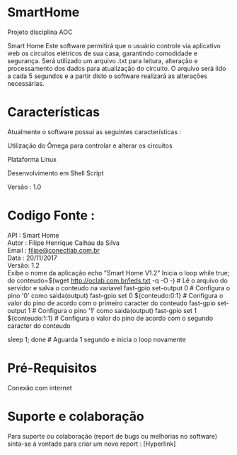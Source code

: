 # SmartHome
Projeto disciplina AOC

Smart Home
Este software permitirá que o usuário controle via aplicativo web  os circuitos elétricos de sua casa, garantindo comodidade e segurança. Será utilizado um arquivo .txt para leitura, alteração e processamento dos dados para atualização do circuito. O arquivo será lido a cada 5 segundos e a partir disto o software realizará as alterações necessárias.

# Características 

Atualmente o software possui as seguintes características :

Utilização do Ômega para controlar e alterar os circuitos

Plataforma Linux 

Desenvolvimento em Shell Script

Versão : 1.0

# Codigo Fonte :

   API   : Smart Home						
   Autor : Filipe Henrique Calhau da Silva	
   Email : filipe@conectlab.com.br			
   Data  : 20/11/2017						
   Versão: 1.2									
	Exibe o nome da aplicação
echo "Smart Home V1.2"
Inicia o loop
while true; do
conteudo=$(wget http://oclab.com.br/leds.txt -q -O -)	#  Lê o arquivo do servidor e salva o conteudo na variavel
fast-gpio set-output 0		# Configura o pino '0' como saida(output)
fast-gpio set 0 ${conteudo:0:1}	# Configura o valor do pino de acordo com o primeiro caracter do conteudo
fast-gpio set-output 1		# Configura o pino '1' como saida(output)
fast-gpio set 1 ${conteudo:1:1}	# Configura o valor do pino de acordo com o segundo caracter do conteudo
 

sleep 1; done	# Aguarda 1 segundo e inicia o loop novamente


# Pré-Requisitos 

Conexão com internet

# Suporte e colaboração

Para suporte ou colaboração (report de bugs ou melhorias no software) sinta-se á vontade para criar um novo report :
[Hyperlink]

